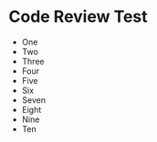 Code Review Test
================

* One
* Two
* Three
* Four
* Five
* Six
* Seven
* Eight
* Nine
* Ten

